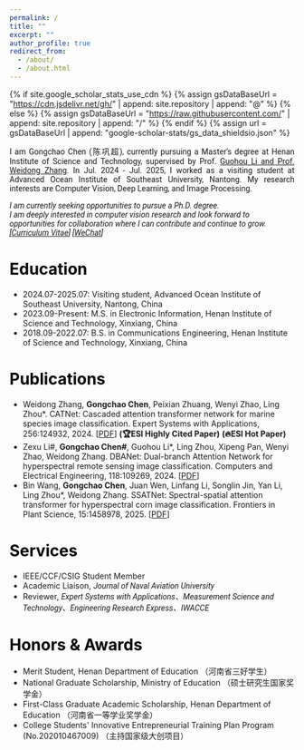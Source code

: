 ```yaml
---
permalink: /
title: ""
excerpt: ""
author_profile: true
redirect_from: 
  - /about/
  - /about.html
---
```


{% if site.google_scholar_stats_use_cdn %}
{% assign gsDataBaseUrl = "https://cdn.jsdelivr.net/gh/" | append: site.repository | append: "@" %}
{% else %}
{% assign gsDataBaseUrl = "https://raw.githubusercontent.com/" | append: site.repository | append: "/" %}
{% endif %}
{% assign url = gsDataBaseUrl | append: "google-scholar-stats/gs_data_shieldsio.json" %}

<span class='anchor' id='about-me'></span>

<p style="text-align: justify;font-family: Roboto;">
I am Gongchao Chen (陈巩超), currently pursuing a Master’s degree at Henan Institute of Science and Technology, supervised by Prof. <a href = "https://xxgcxy.hist.edu.cn/info/1478/8988.htm" target = "_blank"> Guohou Li and Prof. <a href = "https://xxgcxy.hist.edu.cn/info/1478/8956.htm" target = "_blank"> Weidong Zhang</a>. In Jul. 2024 - Jul. 2025, I worked as a visiting student at Advanced Ocean Institute of Southeast University, Nantong. My research interests are Computer Vision, Deep Learning, and Image Processing.
</p>

<i style="font-family: Roboto;">
I am currently seeking opportunities to pursue a Ph.D. degree. <br>
I am deeply interested in computer vision research and look forward to opportunities for collaboration where I can contribute and continue to grow. [<a href="./images/Curriculum Vitae.pdf" target="_blank">Curriculum Vitae</a>] [<a href="./images/WeChat.png" target="_blank">WeChat</a>]
</i>

<span class='anchor' id='edu'></span>

# <font color="#000000" >  Education</font>
+ 2024.07-2025.07: Visiting student, Advanced Ocean Institute of Southeast University, Nantong, China
+ 2023.09-Present: M.S. in Electronic Information, Henan Institute of Science and Technology, Xinxiang, China
+ 2018.09-2022.07: B.S. in Communications Engineering, Henan Institute of Science and Technology, Xinxiang, China

<span class='anchor' id='pub'></span>

# <font color="#000000" >  Publications </font>
+ Weidong Zhang, <b>Gongchao Chen</b>, Peixian Zhuang, Wenyi Zhao, Ling Zhou*. CATNet: Cascaded attention transformer network for marine species image classification. Expert Systems with Applications, 256:124932, 2024. [<a href = "https://www.sciencedirect.com/science/article/abs/pii/S0957417424017998" target = "_blank">PDF</a>] <b>(🏆ESI Highly Cited Paper)</b> <b>(🔥ESI Hot Paper)</b>
+ Zexu Li#, <b>Gongchao Chen#</b>, Guohou Li*, Ling Zhou, Xipeng Pan, Wenyi Zhao, Weidong Zhang. DBANet: Dual-branch Attention Network for hyperspectral remote sensing image classification. Computers and Electrical Engineering, 118:109269, 2024. [<a href = "https://www.sciencedirect.com/science/article/abs/pii/S0045790624001976" target = "_blank">PDF</a>]
+ Bin Wang, <b>Gongchao Chen</b>, Juan Wen, Linfang Li, Songlin Jin, Yan Li, Ling Zhou*, Weidong Zhang. SSATNet: Spectral-spatial attention transformer for hyperspectral corn image classification. Frontiers in Plant Science, 15:1458978, 2025. [<a href = "https://www.frontiersin.org/journals/plant-science/articles/10.3389/fpls.2024.1458978/full" target = "_blank">PDF</a>]

<span class='anchor' id='ser'></span>

# <font color="#000000" >  Services </font>
+ IEEE/CCF/CSIG Student Member
+ Academic Liaison, <i style="font-family: Roboto;"> Journal of Naval Aviation University </i>
+ Reviewer, <i style="font-family: Roboto;"> Expert Systems with Applications、Measurement Science and Technology、Engineering Research Express、IWACCE </i>

<span class='anchor' id='honor'></span>

# <font color="#000000" >  Honors & Awards </font>
+ Merit Student, Henan Department of Education （河南省三好学生）
+ National Graduate Scholarship, Ministry of Education （硕士研究生国家奖学金）
+ First-Class Graduate Academic Scholarship, Henan Department of Education （河南省一等学业奖学金）
+ College Students' Innovative Entrepreneurial Training Plan Program (No.202010467009) （主持国家级大创项目）
